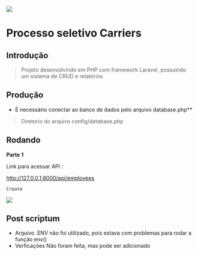 ![](https://www.carriers.com.br/site/img/logos/logo.png)

# Processo seletivo Carriers 

## Introdução 

> Projeto desenvolvindo em PHP com framework Laravel, possuindo um sistema de CRUD e relatórios 

## Produção 

* É necessário  conectar ao banco de dados pelo arquivo database.php**
> Diretorio do arquivo config/database.php

## Rodando

**Parte 1**

Link para acessar API :

http://127.0.0.1:8000/api/employees

```
Create
```
![](https://uploaddeimagens.com.br/images/002/703/515/full/crud.png?1591966270)




## Post scriptum

* Arquivo .ENV não foi utilizado, pois estava com problemas para rodar a função env()
* Verficações Não foram feita, mas pode ser adicionado
